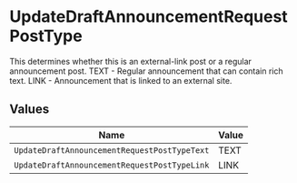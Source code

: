# UpdateDraftAnnouncementRequestPostType

This determines whether this is an external-link post or a regular announcement post. TEXT - Regular announcement that can contain rich text. LINK - Announcement that is linked to an external site.


## Values

| Name                                         | Value                                        |
| -------------------------------------------- | -------------------------------------------- |
| `UpdateDraftAnnouncementRequestPostTypeText` | TEXT                                         |
| `UpdateDraftAnnouncementRequestPostTypeLink` | LINK                                         |